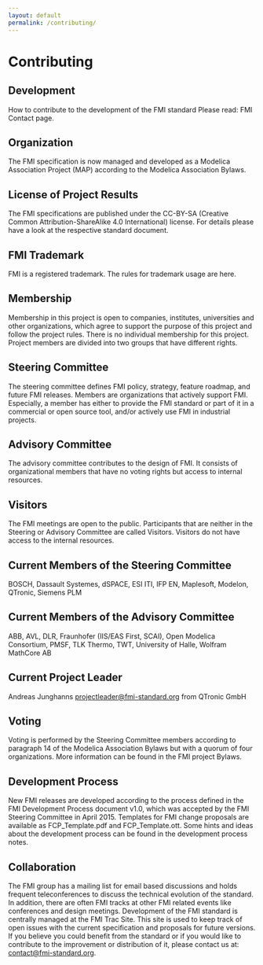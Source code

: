 ```yaml
---
layout: default
permalink: /contributing/
---
```


# Contributing

## Development

How to contribute to the development of the FMI standard
Please read: FMI Contact page.

## Organization

The FMI specification is now managed and developed as a Modelica Association Project (MAP) according to the Modelica Association Bylaws.

## License of Project Results

The FMI specifications are published under the CC-BY-SA (Creative Common Attribution-ShareAlike 4.0 International) license. For details please have a look at the respective standard document.

## FMI Trademark

FMI is a registered trademark. The rules for trademark usage are here.

## Membership

Membership in this project is open to companies, institutes, universities and other organizations, which agree to support the purpose of this project and follow the project rules. There is no individual membership for this project. Project members are divided into two groups that have different rights.

## Steering Committee

The steering committee defines FMI policy, strategy, feature roadmap, and future FMI releases. Members are organizations that actively support FMI. Especially, a member has either to provide the FMI standard or part of it in a commercial or open source tool, and/or actively use FMI in industrial projects.

## Advisory Committee

The advisory committee contributes to the design of FMI. It consists of organizational members that have no voting rights but access to internal resources.

## Visitors

The FMI meetings are open to the public. Participants that are neither in the Steering or Advisory Committee are called Visitors. Visitors do not have access to the internal resources.

## Current Members of the Steering Committee

BOSCH, Dassault Systemes, dSPACE, ESI ITI, IFP EN, Maplesoft, Modelon, QTronic, Siemens PLM

## Current Members of the Advisory Committee

ABB, AVL, DLR, Fraunhofer (IIS/EAS First, SCAI), Open Modelica Consortium, PMSF, TLK Thermo, TWT, University of Halle, Wolfram MathCore AB

## Current Project Leader

Andreas Junghanns projectleader@fmi-standard.org from QTronic GmbH

## Voting

Voting is performed by the Steering Committee members according to paragraph 14 of the Modelica Association Bylaws but with a quorum of four organizations. More information can be found in the FMI project Bylaws.

## Development Process

New FMI releases are developed according to the process defined in the FMI Development Process document v1.0, which was accepted by the FMI Steering Committee in April 2015. Templates for FMI change proposals are available as FCP_Template.pdf and FCP_Template.ott. Some hints and ideas about the development process can be found in the development process notes.

## Collaboration

The FMI group has a mailing list for email based discussions and holds frequent teleconferences to discuss the technical evolution of the standard. In addition, there are often FMI tracks at other FMI related events like conferences and design meetings. Development of the FMI standard is centrally managed at the FMI Trac Site. This site is used to keep track of open issues with the current specification and proposals for future versions. If you believe you could benefit from the standard or if you would like to contribute to the improvement or distribution of it, please contact us at: contact@fmi-standard.org.
